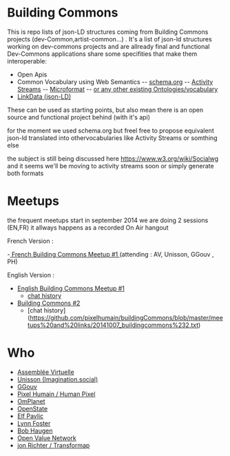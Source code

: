 Building Commons
===========

This is repo lists of json-LD structures coming from Building Commons projects (dev-Common,artist-common...) .
It's a list of json-ld structures working on dev-commons projects and are allready final and functional 
Dev-Commons applications share some specifities that make them interoperable: 
- Open Apis
- Common Vocabulary using Web Semantics
-- [schema.org](schema.org) 
-- [Activity Streams](https://github.com/activitystreams/activity-schema/blob/master/activity-schema.md)
-- [Microformat](http://microformats.org)
--  [or any other existing Ontologies/vocabulary](http://lov.okfn.org/dataset/lov/)
- [LinkData (json-LD)](http://json-ld.org/)

These can be used as starting points, 
but also mean there is an open source and functional project behind  (with it's api)

for the moment we used schema.org but freel free to propose equivalent json-ld translated into othervocabularies like Activity Streams or somthing else 

the subject is still being discussed here https://www.w3.org/wiki/Socialwg
and it seems we'll be moving to activity streams soon or simply generate both formats

Meetups 
===========
the frequent meetups start in september 2014 we are doing 2 sessions (EN,FR)
it allways happens as a recorded On Air hangout 

French Version : 

-[ French Building Commons Meetup #1 ](https://www.youtube.com/watch?v=_o7mgs0IyxA) (attending : AV, Unisson, GGouv , PH)

English Version : 

- [ English Building Commons Meetup #1 ](https://www.youtube.com/watch?v=R91kOkNgEqY&feature=youtu.be)
  - [chat history](https://github.com/pixelhumain/buildingCommons/blob/master/meetups%20and%20links/20140929_BuildingCommons_en.txt)
- [Building Commons #2](http://youtu.be/6fW8SXRENhc)
  - [chat history] (https://github.com/pixelhumain/buildingCommons/blob/master/meetups%20and%20links/20141007_buildingcommons%232.txt)

Who 
===========
* [Assemblée Virtuelle](http://assemblee-virtuelle.org/)
* [Unisson (Imagination.social)](unisson.co)
* [GGouv](http://ggouv.fr/)
* [Pixel Humain / Human Pixel ](http://www.pixelhumain.com/)
* [OmPlanet](http://omplanet.net/)
* [OpenState](http://www.openstate.cc/)
* [Elf Pavlic](https://github.com/elf-pavlik/webprofiled/blob/master/test/fixtures/perpetual-tripper/index.json)
* [Lynn Foster](http://mikorizal.org/lynn_foster.json)
* [Bob Haugen](http://mikorizal.org/bob_haugen.json)
* [Open Value Network](https://github.com/openvocab/ovn)
* [jon Richter / Transformap](http://blog.14mmm.org/)




